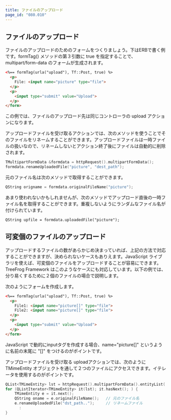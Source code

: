 ```yaml
---
title: ファイルのアップロード
page_id: "080.010"
---
```


## ファイルのアップロード

ファイルのアップロードのためのフォームをつくりましょう。下はERBで書く例です。formTag() メソッドの第３引数に true を指定することで、 multipart/form-data のフォームが生成されます。

```html
<%== formTag(urla("upload"), Tf::Post, true) %>
  <p>
    File: <input name="picture" type="file">
  </p>
  <p> 
    <input type="submit" value="Upload">
  </p>
</form>
```
 
この例では、ファイルのアップロード先は同じコントローラの upload アクションになります。

アップロードファイルを受け取るアクションでは、次のメソッドを使うことでそのファイルをリネームすることができます。アップロードファイルは一時ファイルの扱いなので、リネームしないとアクション終了後にファイルは自動的に削除されます。

```c++
TMultipartFormData &formdata = httpRequest().multipartFormData();
formdata.renameUploadedFile("picture", "dest_path");
```

元のファイル名は次のメソッドで取得することができます。

```c++
QString origname = formdata.originalFileName("picture");
```

あまり使われないかもしれませんが、次のメソッドでアップロード直後の一時ファイル名を取得することができます。重複しないようにランダムなファイル名が付けられています。

```
QString upfile = formdata.uploadedFile("picture");
``` 

## 可変個のファイルのアップロード

アップロードするファイルの数があらかじめ決まっていれば、上記の方法で対応することができますが、決められないケースもありえます。JavaScript ライブラリを使えば、可変個のファイルをアップロードすることが容易にできます。<br>
TreeFrog Framework はこのようなケースにも対応しています。以下の例では、分り易くするために２個のファイルの場合で説明します。

次のようにフォームを作成します。

```html
<%== formTag(urla("upload"), Tf::Post, true) %>
  <p>
    File1: <input name="picture[]" type="file">
    File2: <input name="picture[]" type="file">
  </p>
  <p> 
    <input type="submit" value="Upload">
  </p>
</form>
```

JavaScript で動的にinputタグを作成する場合、name="picture[]" というように名前の末尾に "[]" をつけるのがポイントです。

アップロードファイルを受け取る uploadアクションでは、次のように TMimeEntity オブジェクトを通して２つのファイルにアクセスできます。イテレータを使用するのがポイントです。

```c++
QList<TMimeEntity> lst = httpRequest().multipartFormData().entityList( "picture[]" );
for (QListIterator<TMimeEntity> it(lst); it.hasNext(); ) {
    TMimeEntity e = it.next();
    QString oname = e.originalFileName();   // 元のファイル名
    e.renameUploadedFile("dst_path..");     // リネームファイル
      :
}
```